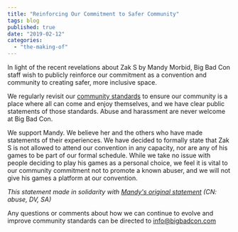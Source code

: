 ```yaml
---
title: "Reinforcing Our Commitment to Safer Community"
tags: blog
published: true
date: "2019-02-12"
categories: 
  - "the-making-of"
---
```


In light of the recent revelations about Zak S by Mandy Morbid, Big Bad Con staff wish to publicly reinforce our commitment as a convention and community to creating safer, more inclusive space.

We regularly revisit our [community standards](https://www.bigbadcon.com/community-standards/) to ensure our community is a place where all can come and enjoy themselves, and we have clear public statements of those standards. Abuse and harassment are never welcome at Big Bad Con.

We support Mandy. We believe her and the others who have made statements of their experiences. We have decided to formally state that Zak S is not allowed to attend our convention in any capacity, nor are any of his games to be part of our formal schedule. While we take no issue with people deciding to play his games as a personal choice, we feel it is vital to our community commitment not to promote a known abuser, and we will not give his games a platform at our convention.

_This statement made in solidarity with [Mandy's original statement](https://www.facebook.com/amandapatricianagy/posts/10215845527064252blog) (CN: abuse, DV, SA)_

Any questions or comments about how we can continue to evolve and improve community standards can be directed to [info@bigbadcon.com](mailto:info@bigbadcon.com)
